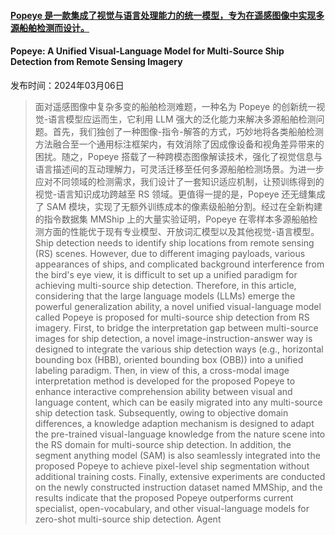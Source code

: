 #### [Popeye 是一款集成了视觉与语言处理能力的统一模型，专为在遥感图像中实现多源船舶检测而设计。](https://arxiv.org/abs/2403.03790)
#### Popeye: A Unified Visual-Language Model for Multi-Source Ship Detection from Remote Sensing Imagery
发布时间：2024年03月06日
> 面对遥感图像中复杂多变的船舶检测难题，一种名为 Popeye 的创新统一视觉-语言模型应运而生，它利用 LLM 强大的泛化能力来解决多源船舶检测问题。首先，我们独创了一种图像-指令-解答的方式，巧妙地将各类船舶检测方法融合至一个通用标注框架内，有效消除了因成像设备和视角差异带来的困扰。随之，Popeye 搭载了一种跨模态图像解读技术，强化了视觉信息与语言描述间的互动理解力，可灵活迁移至任何多源船舶检测场景。为进一步应对不同领域的检测需求，我们设计了一套知识适应机制，让预训练得到的视觉-语言知识成功跨越至 RS 领域。更值得一提的是，Popeye 还无缝集成了 SAM 模块，实现了无额外训练成本的像素级船舶分割。经过在全新构建的指令数据集 MMShip 上的大量实验证明，Popeye 在零样本多源船舶检测方面的性能优于现有专业模型、开放词汇模型以及其他视觉-语言模型。
> Ship detection needs to identify ship locations from remote sensing (RS) scenes. However, due to different imaging payloads, various appearances of ships, and complicated background interference from the bird's eye view, it is difficult to set up a unified paradigm for achieving multi-source ship detection. Therefore, in this article, considering that the large language models (LLMs) emerge the powerful generalization ability, a novel unified visual-language model called Popeye is proposed for multi-source ship detection from RS imagery. First, to bridge the interpretation gap between multi-source images for ship detection, a novel image-instruction-answer way is designed to integrate the various ship detection ways (e.g., horizontal bounding box (HBB), oriented bounding box (OBB)) into a unified labeling paradigm. Then, in view of this, a cross-modal image interpretation method is developed for the proposed Popeye to enhance interactive comprehension ability between visual and language content, which can be easily migrated into any multi-source ship detection task. Subsequently, owing to objective domain differences, a knowledge adaption mechanism is designed to adapt the pre-trained visual-language knowledge from the nature scene into the RS domain for multi-source ship detection. In addition, the segment anything model (SAM) is also seamlessly integrated into the proposed Popeye to achieve pixel-level ship segmentation without additional training costs. Finally, extensive experiments are conducted on the newly constructed instruction dataset named MMShip, and the results indicate that the proposed Popeye outperforms current specialist, open-vocabulary, and other visual-language models for zero-shot multi-source ship detection.
Agent